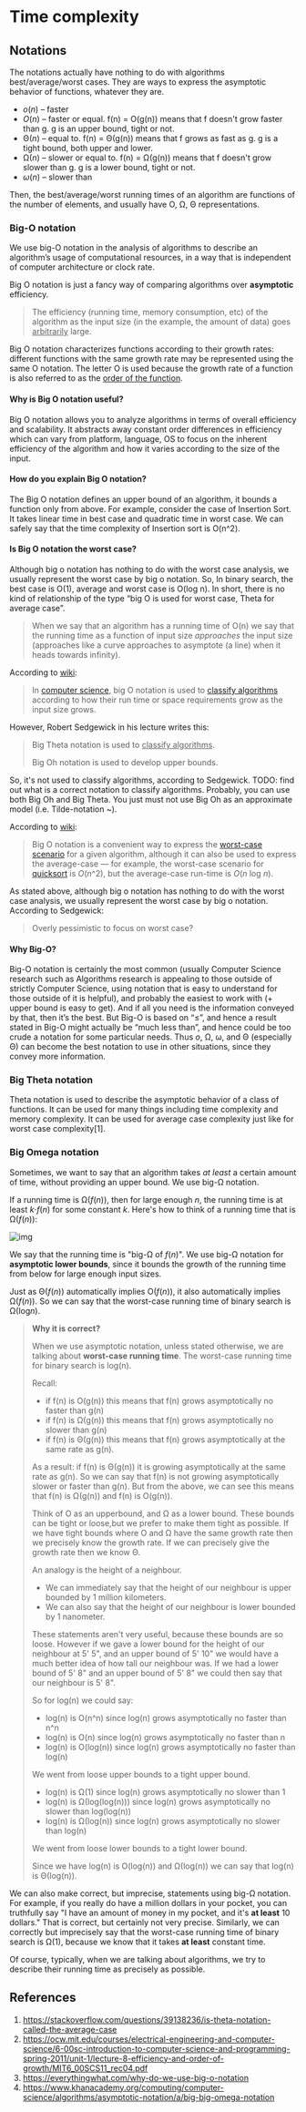 # Time complexity

## Notations

The notations actually have nothing to do with algorithms best/average/worst cases. They are ways to express the asymptotic behavior of functions, whatever they are.

- *o*(*n*) – faster   
- *O*(*n*) – faster or equal. f(n) = O(g(n)) means that f doesn't grow faster than g. g is an upper bound, tight or not.
- Θ(*n*) – equal to. f(n) = Θ(g(n)) means that f grows as fast as g. g is a tight bound, both upper and lower.
- Ω(*n*) – slower or equal to. f(n) = Ω(g(n)) means that f doesn't grow slower than g. g is a lower bound, tight or not.
- *ω*(*n*) – slower than

Then, the best/average/worst running times of an algorithm are functions of the number of elements, and usually have O, Ω, Θ representations.

### Big-O notation

We use big-O notation in the analysis of algorithms to describe an algorithm’s usage of computational resources, in a way that is independent of computer architecture or clock rate.

Big O notation is just a fancy way of comparing algorithms over **asymptotic** efficiency.

> The efficiency (running time, memory consumption, etc) of the algorithm as the input size (in the example, the amount of data) goes <u>arbitrarily</u> large.

Big O notation characterizes functions according to their growth rates: different functions with the same growth rate may be represented using the same O notation. The letter O is used because the growth rate of a function is also referred to as the <u>order of the function</u>.

#### Why is Big O notation useful?

Big O notation allows you to analyze algorithms in terms of overall efficiency and scalability. It abstracts away constant order differences in efficiency which can vary from platform, language, OS to focus on the inherent efficiency of the algorithm and how it varies according to the size of the input.

#### How do you explain Big O notation?

The Big O notation defines an upper bound of an algorithm, it bounds a function only from above. For example, consider the case of Insertion Sort. It takes linear time in best case and quadratic time in worst case. We can safely say that the time complexity of Insertion sort is O(n^2).

#### Is Big O notation the worst case?

Although big o notation has nothing to do with the worst case analysis, we usually represent the worst case by big o notation. So, In binary search, the best case is O(1), average and worst case is O(log n). In short, there is no kind of relationship of the type “big O is used for worst case, Theta for average case”.

> When we say that an algorithm has a running time of O(n) we say that the running time as a function of input size *approaches* the input size (approaches like a curve approaches to asymptote (a line) when it heads towards infinity).

According to [wiki](https://en.wikipedia.org/wiki/Big_O_notation):

> In [computer science](https://en.wikipedia.org/wiki/Computer_science), big O notation is used to [classify algorithms](https://en.wikipedia.org/wiki/Computational_complexity_theory) according to how their run time or space requirements grow as the input size grows.

However, Robert Sedgewick in his lecture writes this:

> Big Theta notation is used to <u>classify algorithms</u>.
>
> Big Oh notation is used to develop upper bounds.

So, it's not used to classify algorithms, according to Sedgewick. TODO: find out what is a correct notation to classify algorithms. Probably, you can use both Big Oh and Big Theta. You just must not use Big Oh as an approximate model (i.e. Tilde-notation ~).

According to [wiki](https://en.wikipedia.org/wiki/Analysis_of_algorithms#Orders_of_growth):

> Big O notation is a convenient way to express the [worst-case scenario](https://en.wikipedia.org/wiki/Best,_worst_and_average_case) for a given algorithm, although it can also be used to express the average-case — for example, the worst-case scenario for [quicksort](https://en.wikipedia.org/wiki/Quicksort) is *O*(*n*^2), but the average-case run-time is *O*(*n* log *n*).

As stated above, although big o notation has nothing to do with the worst case analysis, we usually represent the worst case by big o notation. According to Sedgewick:

> Overly pessimistic to focus on worst case?

#### Why Big-O?

Big-O notation is certainly the most common (usually Computer Science research such as Algorithms research is appealing to those outside of strictly Computer Science, using notation that is easy to understand for those outside of it is helpful), and probably the easiest to work with (+ upper bound is easy to get). And if all you need is the information conveyed by that, then it’s the best. But Big-O is based on “≤”, and hence a result stated in Big-O might actually be “much less than”, and hence could be too crude a notation for some particular needs. Thus *o*, Ω, ω, and Θ (especially Θ) can become the best notation to use in other situations, since they convey more information.

### Big Theta notation

Theta notation is used to describe the asymptotic behavior of a class of functions. It can be used for many things including time complexity and memory complexity. It can be used for average case complexity just like for worst case complexity[1].

### Big Omega notation

Sometimes, we want to say that an algorithm takes *at least* a certain amount of time, without providing an upper bound. We use big-Ω notation.

If a running time is Ω(*f*(*n*)), then for large enough *n*, the running time is at least *k*⋅*f*(*n*) for some constant *k*. Here's how to think of a running time that is Ω(*f*(*n*)):

![img](file:///D:/Books/0HTML%20articles/Programming/Algorithms/Big-%CE%A9%20(Big-Omega)%20notation%20(article)%20_%20Khan%20Academy_files/c02e6916d15bacae7a936381af8c6e5a0068f4fd.png)

We say that the running time is "big-Ω of *f*(*n*)". We use big-Ω notation for **asymptotic lower bounds**, since it bounds the growth of the running time from below for large enough input sizes.

Just as Θ(*f*(*n*)) automatically implies O(*f*(*n*)), it also automatically implies Ω(*f*(*n*)).  So we can say that the worst-case running time of binary search is Ω(log*n*).

> **Why it is correct?**
>
> When we use asymptotic notation, unless stated otherwise, we are talking about **worst-case running time**. The worst-case running time for binary search is log(n).
>
> Recall:
>
> - if f(n) is O(g(n)) this means that f(n) grows asymptotically no faster than g(n)
> - if f(n) is Ω(g(n)) this means that f(n) grows asymptotically no slower than g(n)
> - if f(n) is Θ(g(n)) this means that f(n) grows asymptotically at the same rate as g(n).
>
> As a result:
> if f(n) is Θ(g(n)) it is growing asymptotically at the same rate as g(n). So we can say that f(n) is not growing asymptotically slower or faster than g(n). But from the above, we can see this means that f(n) is Ω(g(n)) and f(n) is O(g(n)).
>
> Think of O as an upperbound, and Ω as a lower bound. These bounds can be tight or loose,but we prefer to make them tight as possible. If we have tight bounds where O and Ω have the same growth rate then we precisely know the growth rate. If we can precisely give the growth rate then we know Θ.
>
> An analogy is the height of a neighbour.
>
> - We can immediately say that the height of our neighbour is upper bounded by 1 million kilometers. 
> - We can also say that the height of our neighbour is lower bounded by 1 nanometer.
>
> These statements aren't very useful, because these bounds are so loose. However if we gave a lower bound for the height of our neighbour at 5' 5", and an upper bound of 5' 10" we would have a much better idea of how tall our neighbour was. If we had a lower bound of 5' 8" and an upper bound of 5' 8" we could then say that our neighbour is 5' 8".
>
> So for log(n) we could say:
>
> - log(n) is O(n^n) since log(n) grows asymptotically no faster than n^n
> - log(n) is O(n) since log(n) grows asymptotically no faster than n
> - log(n) is O(log(n)) since log(n) grows asymptotically no faster than log(n)
>
> We went from loose upper bounds to a tight upper bound.
>
> - log(n) is Ω(1) since log(n) grows asymptotically no slower than 1
> - log(n) is Ω(log(log(n))) since log(n) grows asymptotically no slower than log(log(n))
> - log(n) is Ω(log(n)) since log(n) grows asymptotically no slower than log(n)
>
> We went from loose lower bounds to a tight lower bound.
>
> Since we have log(n) is O(log(n)) and Ω(log(n)) we can say that log(n) is Θ(log(n)).

We can also make correct, but imprecise, statements using big-Ω notation. For example, if you really do have a million dollars in your pocket, you can truthfully say "I have an amount of money in my pocket, and it's **at least** 10 dollars." That is correct, but certainly not very precise. Similarly, we can correctly but imprecisely say that the worst-case running time of binary search is Ω(1), because we know that it takes **at least** constant time.

Of course, typically, when we are talking about algorithms, we try to describe their running time as precisely as possible.

## References

1. https://stackoverflow.com/questions/39138236/is-theta-notation-called-the-average-case
2. https://ocw.mit.edu/courses/electrical-engineering-and-computer-science/6-00sc-introduction-to-computer-science-and-programming-spring-2011/unit-1/lecture-8-efficiency-and-order-of-growth/MIT6_00SCS11_rec04.pdf
3. https://everythingwhat.com/why-do-we-use-big-o-notation
4. https://www.khanacademy.org/computing/computer-science/algorithms/asymptotic-notation/a/big-big-omega-notation